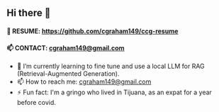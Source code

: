 ## Hi there 👋

#### 📄 RESUME: https://github.com/cgraham149/ccg-resume
#### 📫 CONTACT: cgraham149@gmail.com

- 🤔 I’m currently learning to fine tune and use a local LLM for RAG (Retrieval-Augmented Generation).
- 📫 How to reach me: cgraham149@gmail.com
- ⚡ Fun fact: I'm a gringo who lived in Tijuana, as an expat for a year before covid.

